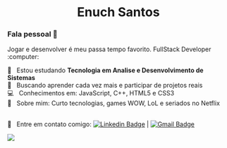 <h1 align="center">Enuch Santos</h1>

<h3>Fala pessoal 👋</h3>
Jogar e desenvolver é meu passa tempo favorito.
FullStack Developer :computer:

 :rocket:  &nbsp; Estou estudando **Tecnologia em Analise e Desenvolvimento de Sistemas**
 <br/> :purple_heart: &nbsp; Buscando aprender cada vez mais e participar de projetos reais
 <br/> :computer: &nbsp; Conhecimentos em: JavaScript, C++, HTML5 e CSS3
 <br/> 💬  &nbsp; Sobre mim: Curto tecnologias, games WOW, LoL e seriados no Netflix
 
 <br/> :email: &nbsp; Entre em contato comigo: [![Linkedin Badge](https://img.shields.io/badge/-Enuch-blue?style=flat-square&logo=Linkedin&logoColor=white&link=https://https://www.linkedin.com/in/enuch-santos-3879a31b0/)](https://www.linkedin.com/in/enuch-santos-383927200/) 
| 
[![Gmail Badge](https://img.shields.io/badge/-enuchsan@gmail.com-c14438?style=flat-square&logo=Gmail&logoColor=white&link=mailto:enuchsan@gmail.com)](mailto:enuch98@gmail.com)

![](https://komarev.com/ghpvc/?username=EnuchB&color=blue)
